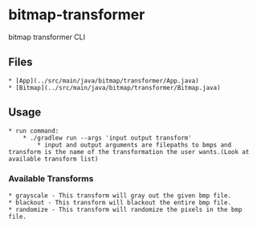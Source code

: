 # bitmap-transformer
bitmap transformer CLI

## Files
    * [App](../src/main/java/bitmap/transformer/App.java)
    * [Bitmap](../src/main/java/bitmap/transformer/Bitmap.java)

## Usage
    * run command:
        * ./gradlew run --args 'input output transform'
            * input and output arguments are filepaths to bmps and transform is the name of the transformation the user wants.(Look at available transform list)


### Available Transforms
    * grayscale - This transform will gray out the given bmp file.
    * blackout - This transform will blackout the entire bmp file.
    * randomize - This transform will randomize the pixels in the bmp file.
